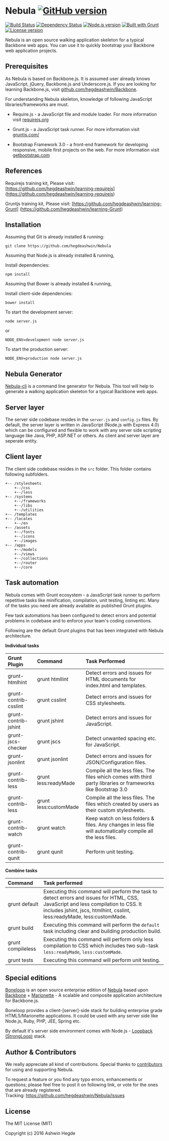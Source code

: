 # Nebula [![GitHub version](http://img.shields.io/badge/version-0.0.7-brightgreen.svg)](https://github.com/hegdeashwin/Nebula/releases)


[![Build Status](http://travis-ci.org/hegdeashwin/Nebula.png?branch=master)](http://travis-ci.org/hegdeashwin/Nebula)   [![Dependency Status](http://gemnasium.com/hegdeashwin/Nebula.png)](http://gemnasium.com/hegdeashwin/Nebula) [![Node.js version](http://img.shields.io/badge/Node.js-%3E%200.10-brightgreen.svg)](https://github.com/hegdeashwin/Nebula/) [![Built with Grunt](http://cdn.gruntjs.com/builtwith.png)](http://gruntjs.com/)  [![License version](http://img.shields.io/badge/License-MIT-red.svg)](https://github.com/hegdeashwin/Nebula#license)


Nebula is an open source walking application skeleton for a typical Backbone web apps. You can use it to quickly bootstrap your Backbone web application projects.

## Prerequisites

As Nebula is based on Backbone.js. It is assumed user already knows JavaScript, jQuery, Backbone.js and Underscore.js.
If you are looking for learning Backbone.js, visit <a href="//github.com/hegdeashwin/Backbone" target="_blank">github.com/hegdeashwin/Backbone</a>.

For understanding Nebula skeleton, knowledge of following JavaScript libraries/frameworks are must.
* Require.js - a JavaScript file and module loader. For more information visit <a href="//requirejs.org/" target="_blank">requirejs.org</a></p>
* Grunt.js - a JavaScript task runner. For more information visit <a href="http://gruntjs.com/" target="_blank">gruntjs.com/</a></p>
* Bootstrap Framework 3.0 - a front-end framework for developing responsive, mobile first projects on the web. For more information visit <a href="//getbootstrap.com/" target="_blank">getbootstrap.com</a>

## References

Requirejs training kit, Please visit: [https://github.com/hegdeashwin/learning-requirejs] (https://github.com/hegdeashwin/learning-requirejs)

Gruntjs training kit, Please visit: [https://github.com/hegdeashwin/learning-Grunt] (https://github.com/hegdeashwin/learning-Grunt)

## Installation

Assuming that Git is already installed & running:
```
git clone https://github.com/hegdeashwin/Nebula
```

Assuming that Node.js is already installed & running,

Install dependencies:
```
npm install
```

Assuming that Bower is already installed & running,

Install client-side dependencies:
```
bower install
```

To start the development server:
```
node server.js
```
or
```
NODE_ENV=development node server.js
```

To start the production server:
```
NODE_ENV=production node server.js
```

## Nebula Generator

<a href="https://github.com/hegdeashwin/nebula-cli" target="_blank">Nebula-cli</a> is a command line generator for Nebula. This tool will help to generate a walking application skeleton for a typical Backbone web apps.

## Server layer

The server side codebase resides in the ```server.js``` and ```config.js``` files. By default, the server layer is written in JavaScript (Node.js with Express 4.0) which can be configured and flexible to work with any server side scripting language like Java, PHP, ASP.NET or others. As client and server layer are seperate entity.

## Client layer

The client side codebase resides in the ```src``` folder. This folder contains following subfolders.

```
+-- /stylesheets
	+--/css
	+--/less
+-- /systems
	+--/frameworks
	+--/libs
	+--/utilities
+-- /templates
+-- /locales
	+--/en
+-- /assets
	+--/fonts
	+--/icons
	+--/images
+-- /apps
	+--/models
	+--/views
	+--/collections
	+--/router
	+--/core
```

## Task automation

Nebula comes with Grunt ecosystem - a JavaScript task runner to perform repetitive tasks like minification, compilation, unit testing, linting etc. Many of the tasks you need are already available as published Grunt plugins.

Few task automations has been configured to detect errors and potential problems in codebase and to enforce your team's coding conventions.

Following are the default Grunt plugins that has been integrated with Nebula architecture.

**Individual tasks**

| Grunt Plugin 			 | Command                  | Task Performed              |
|:-----------------------|:------------------------|:---------------------------|
| grunt-htmlhint		 | grunt htmllint           | Detect errors and issues for HTML documents for index.html and templates. |
| grunt-contrib-csslint	 | grunt csslint            | Detect errors and issues for CSS stylesheets. |
| grunt-contrib-jshint	 | grunt jshint             | Detect errors and issues for JavaScript. |
| grunt-jscs-checker	 | grunt jscs               | Detect unwanted spacing etc. for JavaScript. |
| grunt-jsonlint		 | grunt jsonlint           | Detect errors and issues for JSON/Configuration files. |
| grunt-contrib-less	 | grunt less:readyMade     | Compile all the less files. The files which comes with third party libraries or frameworks like Bootstrap 3.0 |
| grunt-contrib-less     | grunt less:customMade    | Compile all the less files. The files which created by users as their custom stylesheets.
| grunt-contrib-watch	 | grunt watch 				| Keep watch on less folders & files. Any changes in less file will automatically compile all the less files. |
| grunt-contrib-qunit	 | grunt qunit 				| Perform unit testing. |

**Combine tasks**

| Command                     | Task performed              |
|:--------------------------- |:---------------------------|
| grunt default               | Executing this command will perform the task to detect errors and issues for HTML, CSS, JavaScript and less compilation to CSS. It includes jshint, jscs, htmlhint, csslint, less:readyMade, less:customMade. |
| grunt build              	  | Executing this command will perform the ```default``` task including clear and building production build. |
| grunt compileless           | Executing this command will perform only less compilation to CSS which includes two sub-task ```less:readyMade```, ```less:customMade```. |
| grunt tests		          | Executing this command will perform unit testing. |

## Special editions

<a href="http://backbonejs.org/" target="_blank">Boneloop</a> is an open source enterprise edition of <a href="https://github.com/hegdeashwin/Nebula" target="_blank">Nebula</a> based upon <a href="http://backbonejs.org/" target="_blank">Backbone</a> + <a href="http://marionettejs.com/" target="_blank">Marionette</a> - A scalable and composite application architecture for Backbone.js.

Boneloop provides a client-[server]-side stack for building enterprise grade HTML5/Marionette applications. It could be used with any server side like Node.js, Ruby, PHP, JEE, Spring etc.

By default it's server side environment comes with Node.js - <a href="http://loopback.io/" target="_blank">Loopback (StrongLoop)</a> stack.

## Author & Contributors

We really appreciate all kind of contributions. Special thanks to <a href="//github.com/hegdeashwin/Nebula/graphs/contributors" target="_blank">contributors</a> for using and supporting Nebula.

To request a feature or you find any typo errors, enhancements or questions; please feel free to post it on following link, or vote for the ones that are already registered.
<br>Tracking: <a href="https://github.com/hegdeashwin/Nebula/issues" target="_blank">https://github.com/hegdeashwin/Nebula/issues</a>

## License

The MIT License (MIT)

Copyright (c) 2016 Ashwin Hegde
